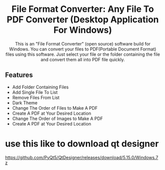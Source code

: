 
<div align="center">
  <h1><strong>File Format Converter: Any File To PDF Converter (Desktop Application For Windows)</strong></h1>
  <p>This is an "File Format Converter" (open source) software build for Windows. You can convert your files to
PDF(Portable Document Format) files using this software. Just select your file or the folder containing the file and convert them all into PDF file quickly.</p>
</div>

## Features


- Add Folder Containing Files
- Add Single File To List
- Remove Files From List
- Dark Theme
- Change The Order of Files to Make A PDF
- Create A PDF at Your Desired Location
- Change The Order of Images to Make A PDF
- Create A PDF at Your Desired Location 

# use this like to download qt designer
https://github.com/PyQt5/QtDesigner/releases/download/5.15.0/Windows.7z

